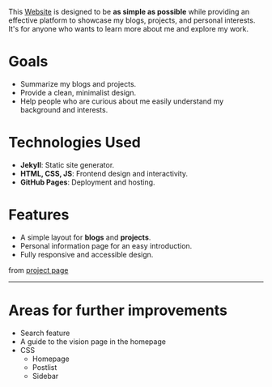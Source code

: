 This [Website](https://koichin.com) is designed to be **as simple as possible** while providing an effective platform to showcase my blogs, projects, and personal interests. It's for anyone who wants to learn more about me and explore my work.

# Goals
- Summarize my blogs and projects.
- Provide a clean, minimalist design.
- Help people who are curious about me easily understand my background and interests.

# Technologies Used

- **Jekyll**: Static site generator.
- **HTML, CSS, JS**: Frontend design and interactivity.
- **GitHub Pages**: Deployment and hosting.

# Features

- A simple layout for **blogs** and **projects**.
- Personal information page for an easy introduction.
- Fully responsive and accessible design.

from [project page](https://koichin.com/project/my-website)

---

# Areas for further improvements
- Search feature
- A guide to the vision page in the homepage
- CSS
    - Homepage
    - Postlist
    - Sidebar
